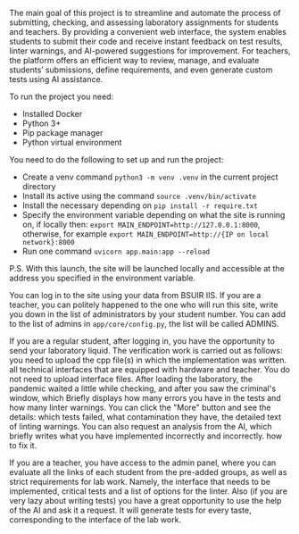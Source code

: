 The main goal of this project is to streamline and automate the process of submitting, checking, and assessing laboratory assignments for students and teachers. By providing a convenient web interface, the system enables students to submit their code and receive instant feedback on test results, linter warnings, and AI-powered suggestions for improvement. For teachers, the platform offers an efficient way to review, manage, and evaluate students’ submissions, define requirements, and even generate custom tests using AI assistance.

To run the project you need:
- Installed Docker
- Python 3+
- Pip package manager
- Python virtual environment

You need to do the following to set up and run the project:
- Create a venv command `python3 -m venv .venv` in the current project directory
- Install its active using the command `source .venv/bin/activate`
- Install the necessary depending on `pip install -r require.txt`
- Specify the environment variable depending on what the site is running on, if locally then:
`export MAIN_ENDPOINT=http://127.0.0.1:8000`, otherwise, for example `export MAIN_ENDPOINT=http://{IP on local network}:8000`
- Run one command `uvicorn app.main:app --reload`

P.S. With this launch, the site will be launched locally and accessible at the address you specified in the environment variable.

You can log in to the site using your data from BSUIR IIS. If you are a teacher, you can
politely happened to the one who will run this site, write you down in the list of administrators by your student number.
You can add to the list of admins in `app/core/config.py`, the list will be called ADMINS.

If you are a regular student, after logging in, you have the opportunity to send your laboratory liquid.
The verification work is carried out as follows: you need to upload the cpp file(s) in which the implementation was written.
all technical interfaces that are equipped with hardware and teacher. You do not need to upload interface files.
After loading the laboratory, the pandemic waited a little while checking, and after you saw the criminal's window, which
Briefly displays how many errors you have in the tests and how many linter warnings.
You can click the "More" button and see the details: which tests failed, what contamination they have, the detailed text of linting warnings. You can also request an analysis from the AI, which briefly writes what you have implemented incorrectly and incorrectly.
how to fix it.

If you are a teacher, you have access to the admin panel, where you can evaluate all the links of each student from the
pre-added groups, as well as strict requirements for lab work. Namely, the interface that needs to
be implemented, critical tests and a list of options for the linter. Also (if you are very lazy about writing tests) you have a
great opportunity to use the help of the AI and ask it a request. It will generate tests for every taste, corresponding
to the interface of the lab work.
